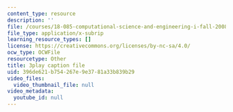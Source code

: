 ```yaml
---
content_type: resource
description: ''
file: /courses/18-085-computational-science-and-engineering-i-fall-2008/396de621b754267e9e3781a33b839b29_SreJp2U0Vio.srt
file_type: application/x-subrip
learning_resource_types: []
license: https://creativecommons.org/licenses/by-nc-sa/4.0/
ocw_type: OCWFile
resourcetype: Other
title: 3play caption file
uid: 396de621-b754-267e-9e37-81a33b839b29
video_files:
  video_thumbnail_file: null
video_metadata:
  youtube_id: null
---
```

